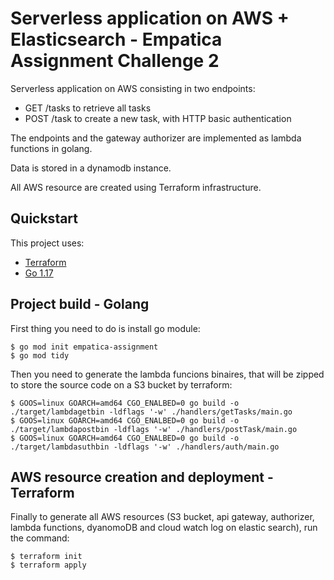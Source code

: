 # Serverless application on AWS + Elasticsearch - Empatica Assignment Challenge 2

Serverless application on AWS consisting in two endpoints:
- GET /tasks to retrieve all tasks
- POST /task to create a new task, with HTTP basic authentication

The endpoints and the gateway authorizer are implemented as lambda functions in golang.

Data is stored in a dynamodb instance.

All AWS resource are created using Terraform infrastructure.


## Quickstart

This project uses:

- [Terraform](https://www.terraform.io)
- [Go 1.17](https://golang.org/)

## Project build - Golang

First thing you need to do is install go module:

```console
$ go mod init empatica-assignment
$ go mod tidy
```

Then you need to generate the lambda funcions binaires, that will be zipped to store the source code on a S3 bucket by terraform:

```console
$ GOOS=linux GOARCH=amd64 CGO_ENALBED=0 go build -o ./target/lambdagetbin -ldflags '-w' ./handlers/getTasks/main.go
$ GOOS=linux GOARCH=amd64 CGO_ENALBED=0 go build -o ./target/lambdapostbin -ldflags '-w' ./handlers/postTask/main.go
$ GOOS=linux GOARCH=amd64 CGO_ENALBED=0 go build -o ./target/lambdasuthbin -ldflags '-w' ./handlers/auth/main.go
```

## AWS resource creation and deployment - Terraform

Finally to generate all AWS resources (S3 bucket, api gateway, authorizer, lambda functions, dyanomoDB and cloud watch log on elastic search), run the command:

```console
$ terraform init
$ terraform apply
```

